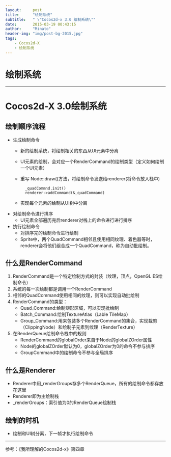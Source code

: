 ```yaml
---
layout:     post
title:      "绘制系统"
subtitle:   " \"Cocos2d-x 3.0 绘制系统\""
date:       2015-03-19 00:43:15
author:     "Minato"
header-img: "img/post-bg-2015.jpg"
tags:
    - Cocos2d-X
    - 绘制系统
---
```


# 绘制系统

<!-- create time: 2015-03-19 00:43:15  -->

----

# Cocos2d-X 3.0绘制系统

## 绘制顺序流程
* 生成绘制命令
    + 新的绘制系统，将绘制相关的东西从UI元素中分离
    + UI元素的绘制，会对应一个RenderCommand的绘制类型（定义如何绘制一个UI元素）
    + 重写 Node::draw()方法，将绘制命令发送给renderer(将命令放入栈中)

            _quadCommnd.init()
            renderer->addCommand(&_quadCommand) 
            
    + 实现每个元素的绘制从UI树中分离
* 对绘制命令进行排序
    + UI元素全部遍历完后renderer对栈上的命令进行进行排序
* 执行绘制命令
    + 对排序完的绘制命令进行绘制
    + Sprite中，两个QuadCommand相邻且使用相同纹理、着色器等时，renderer会将他们组合成一个QuadCommand，称为自动批绘制。
    
## 什么是RenderCommand
1. RenderCommand是一个特定绘制方式的封装（纹理，顶点，OpenGL ES绘制命令）
2. 系统的每一次绘制都是调用一个RenderCommand
3. 相邻的QuadCommand使用相同的纹理，则可以实现自动批绘制
4. RenderCommand的类型：
    + Quad_Command:绘制矩形区域，可以实现批绘制
    + Batch_Command:绘制TextureAtlas（Lable TileMap）
    + Group_Command:用来包装多个RenderCommand的集合，实现裁剪（ClippingNode）和绘制子元素到纹理（RenderTexture）
5. 在RenderQueue绘制命令栈中的规则
    + RenderCommand的globalOrder来自于Node的globalZOrder属性
    + Node的globalZOrder默认为0，globalZOrder为0的命令不参与排序
    + GroupCommand中的绘制命令不参与全局排序

## 什么是Renderer
* Renderer中用_renderGroups存多个RenderQueue，所有的绘制命令都存放在这里
* Renderer即为主绘制栈
* _renderGroups：索引值为0的RenderQueue绘制栈


## 绘制的时机
* 绘制和UI树分离，下一帧才执行绘制命令

----
参考：《我所理解的Cocos2d-x》第四章